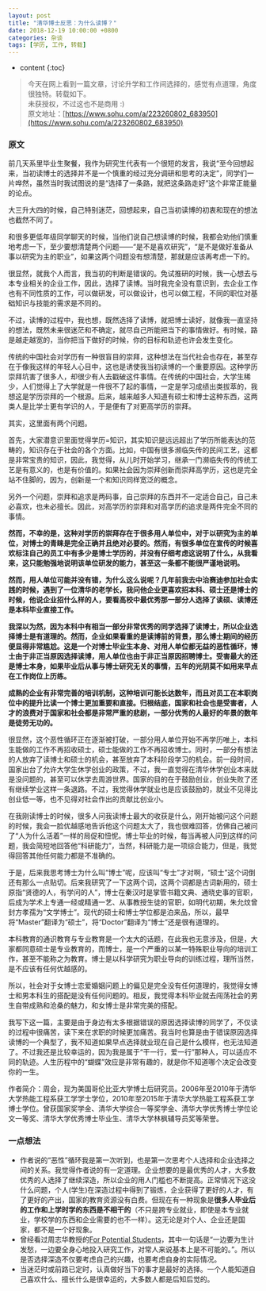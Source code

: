 ```yaml
---
layout: post
title: "清华博士反思：为什么读博？"
date: 2018-12-19 10:00:00 +0800 
categories: 杂谈
tags: [学历, 工作, 转载]
---
```

* content
{:toc}

> 今天在网上看到一篇文章，讨论升学和工作间选择的，感觉有点道理，角度很独特。转载如下。
> <br/>未获授权，不过这也不是商用 :)
> <br/> 原文地址：[https://www.sohu.com/a/223260802_683950](https://www.sohu.com/a/223260802_683950)

<!-- more -->
### 原文
前几天系里毕业生聚餐，我作为研究生代表有一个很短的发言，我说“至今回想起来，当初读博士的选择并不是一个慎重的经过充分调研和思考的决定”，同学们一片哗然，虽然当时我试图说的是“选择了一条路，就把这条路走好”这个非常正能量的论点。

大三升大四的时候，自己特别迷茫，回想起来，自己当初读博的初衷和现在的想法也截然不同了。

和很多更低年级同学聊天的时候，当他们说自己想读博的时候，我都会劝他们慎重地考虑一下，至少要想清楚两个问题——“是不是喜欢研究”，“是不是做好准备从事以研究为主的职业”，如果这两个问题没有想清楚，那就是应该再考虑一下的。

很显然，就我个人而言，我当初的判断是错误的。免试推研的时候，我一心想去与本专业相关的企业工作，因此，选择了读博。当时我完全没有意识到，去企业工作也有不同性质的工作，可以做研发，可以做设计，也可以做工程，不同的职位对基础知识与技能的需求是不同的。

不过，读博的过程中，我也想，既然选择了读博，就把博士读好，就像我一直坚持的想法，既然未来很迷茫和不确定，就尽自己所能把当下的事情做好。有时候，路是越走越宽的，当你把当下做好的时候，你的目标和轨迹也许会发生变化。

传统的中国社会对学历有一种很盲目的崇拜，这种想法在当代社会也存在，甚至存在于像我这样的年轻人心目中，这也是诱使我当初读博的一个重要原因。这种学历崇拜坑害了很多人，却很少有人去戳破这件事情。在传统的中国社会，大学生稀少，人们觉得上了大学就是一件很不了起的事情，一定是学习成绩出类拔萃的，我想这是学历崇拜的一个根源。后来，越来越多人知道有硕士和博士这种东西，这两类人是比学士更有学识的人，于是便有了对更高学历的崇拜。

其实，这里面有两个问题。

首先，大家潜意识里面觉得学历=知识，其实知识是远远超出了学历所能表达的范畴的，知识存在于社会的各个方面。比如，中国有很多濒临失传的民间工艺，这都是非常宝贵的知识，因此，我觉得，从儿时开始学习，继承一门濒临失传的传统工艺是有意义的，也是有价值的。如果社会因为崇拜创新而崇拜高学历，这也是完全站不住脚的，因为，创新是一个和知识同样宽泛的概念。

另外一个问题，崇拜和追求是两码事，自己崇拜的东西并不一定适合自己，自己未必喜欢，也未必擅长。因此，对高学历的崇拜和对高学历的追求是两件完全不同的事情。

**然而，不幸的是，这种对学历的崇拜存在于很多用人单位中，对于以研究为主的单位，对博士的青睐是完全正确并且绝对必要的。然而，有很多单位在宣传的时候喜欢标注自己的员工中有多少是博士学历的，并没有仔细考虑这说明了什么，从我看来，这只能勉强地说明该单位研发的能力，甚至这一条都不能很严谨地说明。**

**然而，用人单位可能并没有错，为什么这么说呢？几年前我去中治赛迪参加社会实践的时候，遇到了一位清华的老学长，我问他企业更喜欢招本科、硕士还是博士的时候，他说企业招什么样的人，要看高校中最优秀那一部分人选择了读硕、读博还是本科毕业直接工作。**

**我深以为然，因为本科中有相当一部分非常优秀的同学选择了读博士，所以企业选择博士是有道理的。然而，企业如果看重的是读博前的背景，那么博士期间的经历便显得非常尴尬。这是一个对博士毕业生本身、对用人单位都无益的恶性循环，博士由于非正当原因选择读博，用人单位也由于非正当原因招聘博士。受害最大的还是博士本身，如果毕业后从事与博士研究无关的事情，五年的光阴莫不如用来早点在工作岗位上历练。**

**成熟的企业有非常完善的培训机制，这种培训可能长达数年，而且对员工在本职岗位中的提升比读一个博士更加重要和直接。归根结底，国家和社会也是受害者，人才的浪费对于国家和社会都是非常严重的悲剧，一部分优秀的人最好的年景的数年是徒劳无功的。**

很显然，这个恶性循环正在逐渐被打破，一部分用人单位开始不再学历唯上，本科生能做的工作不再招收硕士，硕士能做的工作不再招收博士。同时，一部分有想法的人放弃了读博士和硕士的机会，甚至放弃了本科阶段学习的机会。前一段时间，国家出台了允许大学生休学创业的政策，不过，我一直觉得在清华休学创业本来就是没问题的，甚至可以休学去周游世界。国家的目的在于鼓励创业，创业失败了还有继续学业这样一条退路。不过，我觉得休学就业也是应该鼓励的，就业不见得比创业低一等，也不见得对社会作出的贡献比创业小。

在我刚读博士的时候，很多人问我读博士最大的收获是什么，刚开始被问这个问题的时候，我会一脸优越感地告诉他这个问题太大了，我也很难回答，仿佛自己被问了“人为什么活着”一样的局促和忸怩。博士毕业的时候，每当再被人问到这样的问题，我会简短地回答他“科研能力”，当然，科研能力是一项综合能力，但是，我觉得回答其他任何能力都是不准确的。

于是，后来我思考博士为什么叫“博士”呢，应该叫“专士”才对啊，“硕士”这个词倒还有那么一点贴切。后来我研究了一下这两个词，这两个词都是古词新用的，硕士原指“贤德的人，有学问的人”，博士在秦汉时是掌管书籍文典、通晓史事的官职，后成为学术上专通一经或精通一艺、从事教授生徒的官职，如明代初期，朱允炆曾封方孝孺为“文学博士”。现代的硕士和博士学位都是泊来品，所以，最早将“Master”翻译为“硕士”，将“Doctor”翻译为“博士”还是很有道理的。

本科教育的通识教育与专业教育是一个太大的话题，在此我也无意涉及，但是，大家都同意硕士是专业教育的，而博士，是一个严重的以某一特殊职业导向的培训工作，甚至不能称之为教育。博士是以科学研究为职业导向的训练过程，理所当然，是不应该有任何优越感的。

所以，社会对于女博士恋爱婚姻问题上的偏见是完全没有任何道理的，我觉得女博士和男本科生的搭配是没有任何问题的。相反，我觉得本科毕业就去闯荡社会的男生自带成熟和沧桑的魅力，和女博士是非常完美的搭配。

我写下这一篇，主要是由于身边有太多根据错误的原因选择读博的同学了，不仅读的过程中很痛苦，读下来在求职的时候更加痛苦。我当时也算是由于错误原因选择读博的一个典型了，我不知道如果早点选择就业现在自己是什么模样，也无法知道了。不过我还是比较幸运的，因为我是属于“干一行，爱一行”那种人，可以适应不同的轨迹。人生历程中的“蝴蝶”效应是非常有趣的，就是你不知道哪个决定会改变你的一生。

作者简介：周会，现为美国哥伦比亚大学博士后研究员。2006年至2010年于清华大学热能工程系获工学学士学位，2010年至2015年于清华大学热能工程系获工学博士学位。曾获国家奖学金、清华大学综合一等奖学金、清华大学优秀博士学位论文一等奖、清华大学优秀博士毕业生、清华大学林枫辅导员奖等荣誉。

### 一点想法
* 作者说的“恶性”循环我是第一次听到，也是第一次思考个人选择和企业选择之间的关系。我觉得作者说的有一定道理。企业想要的是最优秀的人才，大多数优秀的人选择了继续深造，所以企业的用人门槛也不断提高。正常情况下这没什么问题，个人(学生)在深造过程中得到了锻炼，企业获得了更好的人才，有了更好的产出，国家的教育资源没有白费。但现在有一种现象是**很多人毕业后的工作和上学时学的东西是不相干的**（不只是跨专业就业，即使是本专业就业，学校学的东西和企业需要的也不一样）。这无论是对个人、企业还是国家，都不是一个好现象。
* 曾经看过周志华教授的[For Potential Students](https://blog.csdn.net/zhujianing1993/article/details/64919819)，其中一句话是“一边要为生计发愁，一边要全身心地投入研究工作，对常人来说基本上是不可能的。”。所以是否选择深造不仅要考虑自己的兴趣，也要考虑自身的实际情况。
* 当迷茫时或前路已定时，认真做好当下的事才是最好的选择。一个人能知道自己喜欢什么、擅长什么是很幸运的，大多数人都是后知后觉的。